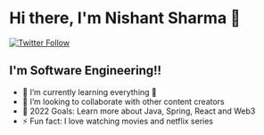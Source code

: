 # Hi there, I'm Nishant Sharma 👋 

[![Twitter Follow](https://img.shields.io/twitter/follow/codeSTACKr?color=1DA1F2&logo=twitter&style=for-the-badge)](https://twitter.com/intent/follow?original_referer=https%3A%2F%2Fgithub.com%2FcodeSTACKr&screen_name=codeSTACKr)

## I'm Software Engineering!!

- 🌱 I’m currently learning everything 🤣
- 👯 I’m looking to collaborate with other content creators
- 🥅 2022 Goals: Learn more about Java, Spring, React and Web3
- ⚡ Fun fact: I love watching movies and netflix series

[twitter]: https://twitter.com/Nishant29413652
[linkedin]: https://www.linkedin.com/in/nishant-sharma-892bb8147/
